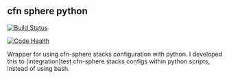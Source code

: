 ## cfn sphere python

[![Build Status](https://travis-ci.org/ImmobilienScout24/cfn-sphere-python.svg?branch=master)](https://travis-ci.org//ImmobilienScout24/cfn-sphere-python)

[![Code Health](https://landscape.io/github//ImmobilienScout24/cfn-sphere-python/master/landscape.svg?style=flat)](https://landscape.io/github/ImmobilienScout24/cfn-sphere-python/master)

Wrapper for using cfn-sphere stacks configuration with python.
I developed this to (integration)test cfn-sphere stacks configs within python scripts, instead of using bash.
